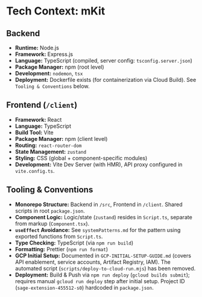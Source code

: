 # Tech Context: mKit

## Backend

-   **Runtime:** Node.js
-   **Framework:** Express.js
-   **Language:** TypeScript (compiled, server config: `tsconfig.server.json`)
-   **Package Manager:** npm (root level)
-   **Development:** `nodemon`, `tsx`
-   **Deployment:** Dockerfile exists (for containerization via Cloud Build). See `Tooling & Conventions` below.

## Frontend (`/client`)

-   **Framework:** React
-   **Language:** TypeScript
-   **Build Tool:** Vite
-   **Package Manager:** npm (client level)
-   **Routing:** `react-router-dom`
-   **State Management:** `zustand`
-   **Styling:** CSS (global + component-specific modules)
-   **Development:** Vite Dev Server (with HMR), API proxy configured in `vite.config.ts`.

## Tooling & Conventions

-   **Monorepo Structure:** Backend in `/src`, Frontend in `/client`. Shared scripts in root `package.json`.
-   **Component Logic:** Logic/state (`zustand`) resides in `Script.ts`, separate from markup (`Component.tsx`).
-   **`useEffect` Avoidance:** See `systemPatterns.md` for the pattern using exported functions from `Script.ts`.
-   **Type Checking:** TypeScript (via `npm run build`)
-   **Formatting:** Prettier (`npm run format`)
-   **GCP Initial Setup:** Documented in `GCP-INITIAL-SETUP-GUIDE.md` (covers API enablement, service accounts, Artifact Registry, IAM). The automated script (`scripts/deploy-to-cloud-run.mjs`) has been removed.
-   **Deployment:** Build & Push via `npm run deploy` (`gcloud builds submit`); requires manual `gcloud run deploy` step after initial setup. Project ID (`sage-extension-455512-s0`) hardcoded in `package.json`.
